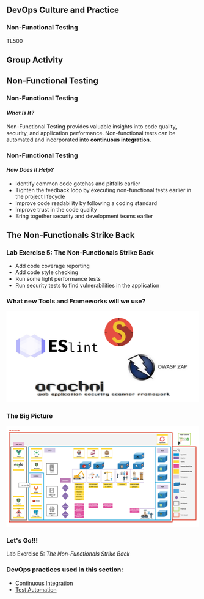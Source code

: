 <!-- .slide: data-background-image="images/RH_NewBrand_Background.png" -->
## DevOps Culture and Practice <!-- {.element: class="course-title"} -->
### Non-Functional Testing <!-- {.element: class="title-color"} -->
TL500 <!-- {.element: class="title-color"} -->



## Group Activity



<!-- .slide: id="non-functional-testing"-->
## Non-Functional Testing



### Non-Functional Testing
#### _What Is It?_
Non-Functional Testing provides valuable insights into code quality, security, and
application performance. Non-functional tests can be automated and incorporated
into **continuous integration**.



### Non-Functional Testing
#### _How Does It Help?_
* Identify common code gotchas and pitfalls earlier
* Tighten the feedback loop by executing non-functional tests earlier in the
project lifecycle
* Improve code readability by following a coding standard
* Improve trust in the code quality
* Bring together security and development teams earlier



<!-- .slide: id="non-functionls-strike-back" -->
## The Non-Functionals Strike Back



### Lab Exercise 5: The Non-Functionals Strike Back
* Add code coverage reporting
* Add code style checking
* Run some light performance tests
* Run security tests to find vulnerabilities in the application



### What new Tools and Frameworks will we use?
![NFT](images/nft/lab5tech.png)



### The Big Picture
![BP5](images/nft/bp-5-non-functionals.jpg)



### Let's Go!!!
Lab Exercise 5: _The Non-Functionals Strike Back_



<!-- .slide: data-background-image="images/chef-background.png", class="white-style" -->
### DevOps practices used in this section:
- [Continuous Integration](https://openpracticelibrary.com/practice/continuous-integration/)
- [Test Automation](https://openpracticelibrary.com/practice/test-automation/)
